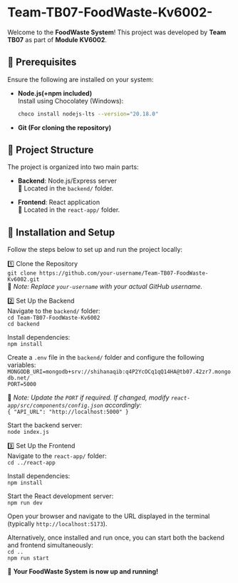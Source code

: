 # Team-TB07-FoodWaste-Kv6002-

Welcome to the **FoodWaste System**! This project was developed by **Team TB07** as part of **Module KV6002**.


## 🔧 Prerequisites

Ensure the following are installed on your system:

- **Node.js(+npm included)**  
  Install using Chocolatey (Windows):  
  ```bash
  choco install nodejs-lts --version="20.18.0"
- **Git (For cloning the repository)**

## 📂 Project Structure

The project is organized into two main parts:

- **Backend**: Node.js/Express server  
  📁 Located in the `backend/` folder.

- **Frontend**: React application  
  📁 Located in the `react-app/` folder.

## 🚀 Installation and Setup

Follow the steps below to set up and run the project locally:

1️⃣ Clone the Repository  
`git clone https://github.com/your-username/Team-TB07-FoodWaste-Kv6002.git`  
📝 *Note: Replace `your-username` with your actual GitHub username.*

2️⃣ Set Up the Backend  
Navigate to the `backend/` folder:  
`cd Team-TB07-FoodWaste-Kv6002`  
`cd backend`  

Install dependencies:  
`npm install`  

Create a `.env` file in the `backend/` folder and configure the following variables:  
`MONGODB_URI=mongodb+srv://shihanaqib:q4P2YcOCq1qQ14HA@tb07.42zr7.mongodb.net/`  
`PORT=5000`  

📝 *Note: Update the `PORT` if required. If changed, modify `react-app/src/components/config.json` accordingly:*  
`{ "API_URL": "http://localhost:5000" }`  

Start the backend server:  
`node index.js`

3️⃣ Set Up the Frontend  
Navigate to the `react-app/` folder:  
`cd ../react-app`  

Install dependencies:  
`npm install`  

Start the React development server:  
`npm run dev`  

Open your browser and navigate to the URL displayed in the terminal (typically `http://localhost:5173`).

Alternatively, once installed and run once, you can start both the backend and frontend simultaneously:  
`cd ..`  
`npm run start`  

🎉 **Your FoodWaste System is now up and running!**

